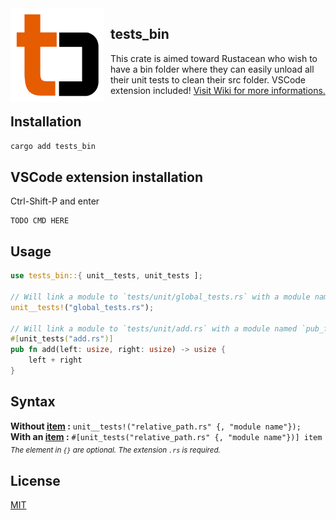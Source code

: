 <img src="https://raw.githubusercontent.com/NickelAngeStudio/tests_bin/main/tests_bin.png" style="float:left;padding-right:10px"  width="150" height="150">

## tests_bin

This crate is aimed toward Rustacean who wish to have a bin folder where they can easily unload all their unit tests to clean their src folder. VSCode extension included! [Visit Wiki for more informations.](/wiki)
<br>
## Installation
```bash
cargo add tests_bin
```

## VSCode extension installation

Ctrl-Shift-P and enter
```
TODO CMD HERE
```

## Usage

```rust
use tests_bin::{ unit__tests, unit_tests ];

// Will link a module to `tests/unit/global_tests.rs` with a module named `global_test_rs`.
unit__tests!("global_tests.rs");
 
// Will link a module to `tests/unit/add.rs` with a module named `pub_fn_add_usize`.
#[unit_tests("add.rs")]
pub fn add(left: usize, right: usize) -> usize {
    left + right
}
```

## Syntax
**Without [item](https://doc.rust-lang.org/reference/items.html) :** `unit__tests!("relative_path.rs" {, "module name"});`<br>
**With an [item](https://doc.rust-lang.org/reference/items.html) :** `#[unit_tests("relative_path.rs" {, "module name"})] item`<br>
<sub>*The element in `{}` are optional. The extension `.rs` is required.*</sub>

## License

[MIT](https://choosealicense.com/licenses/mit/)